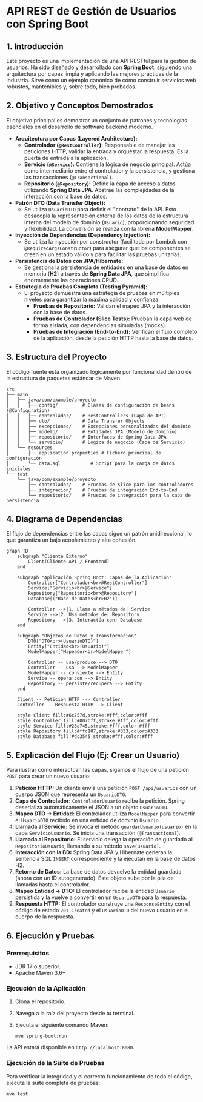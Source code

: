 # **API REST de Gestión de Usuarios con Spring Boot**

## **1. Introducción**

Este proyecto es una implementación de una API RESTful para la gestión de usuarios. Ha sido diseñado y desarrollado con **Spring Boot**, siguiendo una arquitectura por capas limpia y aplicando las mejores prácticas de la industria. Sirve como un ejemplo canónico de cómo construir servicios web robustos, mantenibles y, sobre todo, bien probados.

## **2. Objetivo y Conceptos Demostrados**

El objetivo principal es demostrar un conjunto de patrones y tecnologías esenciales en el desarrollo de software backend moderno.

- **Arquitectura por Capas (Layered Architecture):**
    - **Controlador (`@RestController`):** Responsable de manejar las peticiones HTTP, validar la entrada y orquestar la respuesta. Es la puerta de entrada a la aplicación.
    - **Servicio (`@Service`):** Contiene la lógica de negocio principal. Actúa como intermediario entre el controlador y la persistencia, y gestiona las transacciones (`@Transactional`).
    - **Repositorio (`@Repository`):** Define la capa de acceso a datos utilizando **Spring Data JPA**. Abstrae las complejidades de la interacción con la base de datos.
- **Patrón DTO (Data Transfer Object):**
    - Se utiliza `UsuarioDTO` para definir el "contrato" de la API. Esto desacopla la representación externa de los datos de la estructura interna del modelo de dominio (`Usuario`), proporcionando seguridad y flexibilidad. La conversión se realiza con la librería **ModelMapper**.
- **Inyección de Dependencias (Dependency Injection):**
    - Se utiliza la inyección por constructor (facilitada por Lombok con `@RequiredArgsConstructor`) para asegurar que los componentes se creen en un estado válido y para facilitar las pruebas unitarias.
- **Persistencia de Datos con JPA/Hibernate:**
    - Se gestiona la persistencia de entidades en una base de datos en memoria (**H2**) a través de **Spring Data JPA**, que simplifica enormemente las operaciones CRUD.
- **Estrategia de Pruebas Completa (Testing Pyramid):**
    - El proyecto demuestra una estrategia de pruebas en múltiples niveles para garantizar la máxima calidad y confianza:
        - **Pruebas de Repositorio:** Validan el mapeo JPA y la interacción con la base de datos.
        - **Pruebas de Controlador (Slice Tests):** Prueban la capa web de forma aislada, con dependencias simuladas (mocks).
        - **Pruebas de Integración (End-to-End):** Verifican el flujo completo de la aplicación, desde la petición HTTP hasta la base de datos.

## **3. Estructura del Proyecto**

El código fuente está organizado lógicamente por funcionalidad dentro de la estructura de paquetes estándar de Maven.

```
src
├── main
│   ├── java/com/example/proyecto
│   │   ├── config/         # Clases de configuración de beans (@Configuration)
│   │   ├── controlador/    # RestControllers (Capa de API)
│   │   ├── dto/            # Data Transfer Objects
│   │   ├── excepciones/    # Excepciones personalizadas del dominio
│   │   ├── modelo/         # Entidades JPA (Modelo de Dominio)
│   │   ├── repositorio/    # Interfaces de Spring Data JPA
│   │   └── servicio/       # Lógica de negocio (Capa de Servicio)
│   └── resources
│       ├── application.properties # Fichero principal de configuración
│       └── data.sql           # Script para la carga de datos iniciales
└── test
    └── java/com/example/proyecto
        ├── controlador/    # Pruebas de slice para los controladores
        ├── integracion/    # Pruebas de integración End-to-End
        └── repositorio/    # Pruebas de integración para la capa de persistencia

```

## **4. Diagrama de Dependencias**

El flujo de dependencias entre las capas sigue un patrón unidireccional, lo que garantiza un bajo acoplamiento y alta cohesión.

```
graph TD
    subgraph "Cliente Externo"
        Client(Cliente API / Frontend)
    end

    subgraph "Aplicación Spring Boot: Capas de la Aplicación"
        Controller["Controlador<br>@RestController"]
        Service["Servicio<br>@Service"]
        Repository["Repositorio<br>@Repository"]
        Database[("Base de Datos<br>H2")]
        
        Controller -->|1. Llama a métodos de| Service
        Service -->|2. Usa métodos de| Repository
        Repository -->|3. Interactúa con| Database
    end

    subgraph "Objetos de Datos y Transformación"
        DTO["DTO<br>(UsuarioDTO)"]
        Entity["Entidad<br>(Usuario)"]
        ModelMapper["Mapeador<br>ModelMapper"]

        Controller -- usa/produce --> DTO
        Controller -- usa --> ModelMapper
        ModelMapper -- convierte --> Entity
        Service -- opera con --> Entity
        Repository -- persiste/recupera --> Entity
    end
    
    Client -- Petición HTTP --> Controller
    Controller -- Respuesta HTTP --> Client
    
    style Client fill:#6c757d,stroke:#fff,color:#fff
    style Controller fill:#007bff,stroke:#fff,color:#fff
    style Service fill:#28a745,stroke:#fff,color:#fff
    style Repository fill:#ffc107,stroke:#333,color:#333
    style Database fill:#dc3545,stroke:#fff,color:#fff

```

## **5. Explicación del Flujo (Ej: Crear un Usuario)**

Para ilustrar cómo interactúan las capas, sigamos el flujo de una petición `POST` para crear un nuevo usuario:

1. **Petición HTTP:** Un cliente envía una petición `POST /api/usuarios` con un cuerpo JSON que representa un `UsuarioDTO`.
2. **Capa de Controlador:** `ControladorUsuario` recibe la petición. Spring deserializa automáticamente el JSON a un objeto `UsuarioDTO`.
3. **Mapeo DTO -> Entidad:** El controlador utiliza `ModelMapper` para convertir el `UsuarioDTO` recibido en una entidad de dominio `Usuario`.
4. **Llamada al Servicio:** Se invoca el método `guardarUsuario(usuario)` en la capa `ServicioUsuario`. Se inicia una transacción (`@Transactional`).
5. **Llamada al Repositorio:** El servicio delega la operación de guardado al `RepositorioUsuario`, llamando a su método `save(usuario)`.
6. **Interacción con la BD:** Spring Data JPA y Hibernate generan la sentencia SQL `INSERT` correspondiente y la ejecutan en la base de datos H2.
7. **Retorno de Datos:** La base de datos devuelve la entidad guardada (ahora con un ID autogenerado). Este objeto sube por la pila de llamadas hasta el controlador.
8. **Mapeo Entidad -> DTO:** El controlador recibe la entidad `Usuario` persistida y la vuelve a convertir en un `UsuarioDTO` para la respuesta.
9. **Respuesta HTTP:** El controlador construye una `ResponseEntity` con el código de estado `201 Created` y el `UsuarioDTO` del nuevo usuario en el cuerpo de la respuesta.

## **6. Ejecución y Pruebas**

### **Prerrequisitos**

- JDK 17 o superior.
- Apache Maven 3.6+

### **Ejecución de la Aplicación**

1. Clona el repositorio.
2. Navega a la raíz del proyecto desde tu terminal.
3. Ejecuta el siguiente comando Maven:

    ```
    mvn spring-boot:run
    
    ```


La API estará disponible en `http://localhost:8080`.

### **Ejecución de la Suite de Pruebas**

Para verificar la integridad y el correcto funcionamiento de todo el código, ejecuta la suite completa de pruebas:

```
mvn test

```